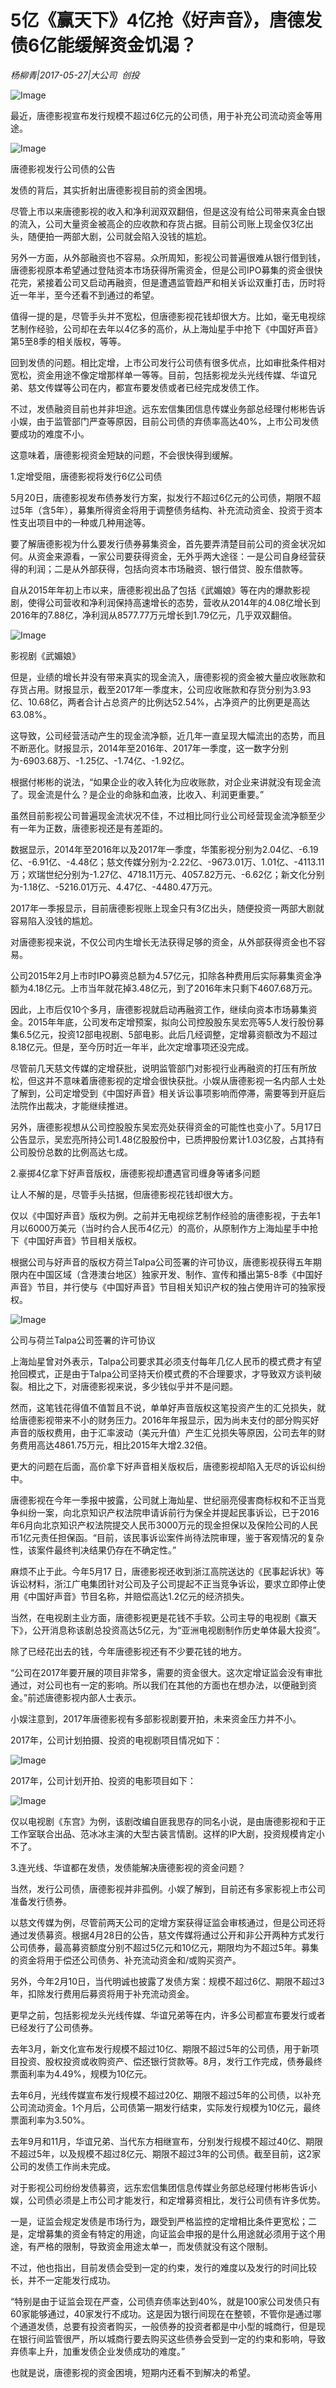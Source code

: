 # 5亿《赢天下》4亿抢《好声音》，唐德发债6亿能缓解资金饥渴？

*杨柳青|2017-05-27|大公司 
                                                创投*

![Image](http://p1.pstatp.com/large/26e1000220794cefaf69)

最近，唐德影视宣布发行规模不超过6亿元的公司债，用于补充公司流动资金等用途。

![Image](http://p9.pstatp.com/large/26e2000519f712573c14)

唐德影视发行公司债的公告

发债的背后，其实折射出唐德影视目前的资金困境。

尽管上市以来唐德影视的收入和净利润双双翻倍，但是这没有给公司带来真金白银的流入，公司大量资金被高企的应收款和存货占据。目前公司账上现金仅3亿出头，随便拍一两部大剧，公司就会陷入没钱的尴尬。

另外一方面，从外部融资也不容易。众所周知，影视公司普遍很难从银行借到钱，唐德影视原本希望通过登陆资本市场获得所需资金，但是公司IPO募集的资金很快花完，紧接着公司又启动再融资，但是遭遇监管趋严和相关诉讼双重打击，历时将近一年半，至今还看不到通过的希望。

值得一提的是，尽管手头并不宽松，但唐德影视花钱却很大方。比如，毫无电视综艺制作经验，公司却在去年以4亿多的高价，从上海灿星手中抢下《中国好声音》第5至8季的相关版权，等等。

回到发债的问题。相比定增，上市公司发行公司债有很多优点，比如审批条件相对宽松，资金用途不像定增那样单一等等。目前，包括影视龙头光线传媒、华谊兄弟、慈文传媒等公司在内，都宣布要发债或者已经完成发债工作。

不过，发债融资目前也并非坦途。远东宏信集团信息传媒业务部总经理付彬彬告诉小娱，由于监管部门严查等原因，目前公司债的弃债率高达40%，上市公司发债要成功的难度不小。

这意味着，唐德影视资金短缺的问题，不会很快得到缓解。

1.定增受阻，唐德影视将发行6亿公司债

5月20日，唐德影视发布债券发行方案，拟发行不超过6亿元的公司债，期限不超过5年（含5年），募集所得资金将用于调整债务结构、补充流动资金、投资于资本性支出项目中的一种或几种用途等。

要了解唐德影视为什么要发行债券募集资金，首先要弄清楚目前公司的资金状况如何。从资金来源看，一家公司要获得资金，无外乎两大途径：一是公司自身经营获得的利润；二是从外部获得，包括向资本市场融资、银行借贷、股东借款等。

自从2015年年初上市以来，唐德影视出品了包括《武媚娘》等在内的爆款影视剧，使得公司营收和净利润保持高速增长的态势，营收从2014年的4.08亿增长到2016年的7.88亿，净利润从8577.77万元增长到1.79亿元，几乎双双翻倍。

![Image](http://static.ylzbl.com/uploads/ueditor/php/upload/image/20170612/1497240597407285.jpeg)

影视剧《武媚娘》

但是，业绩的增长并没有带来真实的现金流入，唐德影视的资金被大量应收账款和存货占用。财报显示，截至2017年一季度末，公司应收账款和存货分别为3.93亿、10.68亿，两者合计占总资产的比例达52.54%，占净资产的比例更是高达63.08%。

这导致，公司经营活动产生的现金流净额，近几年一直呈现大幅流出的态势，而且不断恶化。财报显示，2014年至2016年、2017年一季度，这一数字分别为-6903.68万、-1.25亿、-1.74亿、-1.92亿。

根据付彬彬的说法，“如果企业的收入转化为应收账款，对企业来讲就没有现金流了。现金流是什么？是企业的命脉和血液，比收入、利润更重要。”

虽然目前影视公司普遍现金流状况不佳，不过相比同行业公司经营现金流净额至少有一年为正数，唐德影视还是有差距的。

数据显示，2014年至2016年以及2017年一季度，华策影视分别为2.04亿、-6.19亿、-6.91亿、-4.48亿；慈文传媒分别为-2.22亿、-9673.01万、1.01亿、-4113.11万；欢瑞世纪分别为-1.27亿、4718.11万元、4057.82万元、-6.62亿；新文化分别为-1.18亿、-5216.01万元、4.47亿、-4480.47万元。

2017年一季报显示，目前唐德影视账上现金只有3亿出头，随便投资一两部大剧就容易陷入没钱的尴尬。

对唐德影视来说，不仅公司内生增长无法获得足够的资金，从外部获得资金也不容易。

公司2015年2月上市时IPO募资总额为4.57亿元，扣除各种费用后实际募集资金净额为4.18亿元。上市当年就花掉3.48亿元，到了2016年末只剩下4607.68万元。

因此，上市后仅10个多月，唐德影视就启动再融资工作，继续向资本市场募集资金。2015年年底，公司发布定增预案，拟向公司控股股东吴宏亮等5人发行股份募集6.5亿元，投资12部电视剧、5部电影。此后几经调整，定增募资额改为不超过8.18亿元。但是，至今历时近一年半，此次定增事项还没完成。

尽管前几天慈文传媒的定增获批，说明监管部门对影视行业再融资的打压有所放松，但这并不意味着唐德影视的定增会很快获批。小娱从唐德影视一名内部人士处了解到，公司定增受到《中国好声音》相关诉讼事项影响而停滞，需要等到开庭后法院作出裁决，才能继续推进。

另外，唐德影视想从公司控股股东吴宏亮处获得资金的可能性也变小了。5月17日公告显示，吴宏亮所持公司1.48亿股股份中，已质押股份累计1.03亿股，占其持有公司股份总数的比例高达七成。

2.豪掷4亿拿下好声音版权，唐德影视却遭遇官司缠身等诸多问题

让人不解的是，尽管手头拮据，但唐德影视花钱却很大方。

仅以《中国好声音》版权为例。之前并无电视综艺制作经验的唐德影视，于去年1月以6000万美元（当时约合人民币4亿元）的高价，从原制作方上海灿星手中抢下《中国好声音》节目相关版权。

根据公司与好声音的版权方荷兰Talpa公司签署的许可协议，唐德影视获得五年期限内在中国区域（含港澳台地区）独家开发、制作、宣传和播出第5-8季《中国好声音》节目，并行使与《中国好声音》节目相关知识产权的独占使用许可的独家授权。

![Image](http://p3.pstatp.com/large/26e600014c2e64316af9)

公司与荷兰Talpa公司签署的许可协议

上海灿星曾对外表示，Talpa公司要求其必须支付每年几亿人民币的模式费才有望抢回模式，正是由于Talpa公司坚持天价模式费的不合理要求，才导致双方谈判破裂。相比之下，对唐德影视来说，多少钱似乎并不是问题。

然而，这笔钱花得值不值暂且不说，单单好声音版权这笔投资产生的汇兑损失，就给唐德影视带来不小的财务压力。2016年年报显示，因为尚未支付的部分购买好声音的版权费用，由于汇率波动（美元升值）产生汇兑损失等原因，公司去年的财务费用高达4861.75万元，相比2015年大增2.32倍。

更大的问题在后面，高价拿下好声音相关版权后，唐德影视却陷入无尽的诉讼纠纷中。

唐德影视在今年一季报中披露，公司就上海灿星、世纪丽亮侵害商标权和不正当竞争纠纷一案，向北京知识产权法院申请诉前行为保全并提起民事诉讼，已于2016年6月向北京知识产权法院提交人民币3000万元的现金担保以及保险公司的人民币1亿元责任担保函。“目前，该民事诉讼案件尚待法院审理，鉴于客观情况的复杂性，该案件最终判决结果仍存在不确定性。”

麻烦不止于此。今年5月17 日，唐德影视还收到浙江高院送达的《民事起诉状》等诉讼材料，浙江广电集团针对公司及子公司提起不正当竞争诉讼，要求立即停止使用《中国好声音》节目名称，并赔偿高达1.2亿元的经济损失。

当然，在电视剧主业方面，唐德影视更是花钱不手软。公司主导的电视剧《赢天下》，公开消息称该剧总投资高达5亿元，为“亚洲电视剧制作历史单体最大投资”。

除了已经花出去的钱，今年唐德影视还有不少要花钱的地方。

“公司在2017年要开展的项目非常多，需要的资金很大。这次定增证监会没有审批通过，对公司也有一定的影响。所以我们在其他的方面也在想办法，以便融到资金。”前述唐德影视内部人士表示。

小娱注意到，2017年唐德影视有多部影视剧要开拍，未来资金压力并不小。

2017年，公司计划拍摄、投资的电视剧项目情况如下：

![Image](http://p1.pstatp.com/large/26e300051b07fa89f3cd)

2017年，公司计划开拍、投资的电影项目如下：

![Image](http://p3.pstatp.com/large/26e2000519f6462ad7c8)

仅以电视剧《东宫》为例，该剧改编自匪我思存的同名小说，是由唐德影视和于正工作室联合出品、范冰冰主演的大型古装言情剧。这样的IP大剧，投资规模肯定小不了。

3.连光线、华谊都在发债，发债能解决唐德影视的资金问题？

当然，发行公司债，唐德影视并非孤例。小娱了解到，目前还有多家影视上市公司准备发行债券。

以慈文传媒为例，尽管前两天公司的定增方案获得证监会审核通过，但是公司还将通过发债募资。根据4月28日的公告，慈文传媒将通过公开和非公开两种方式发行公司债券，最高募资额度分别不超过5亿元和10亿元，期限均为不超过5年。募集的资金将用于偿还公司债务、补充流动资金和/或购买资产。

另外，今年2月10日，当代明诚也披露了发债方案：规模不超过6亿、期限不超过3年，扣除发行费用后募资将用于补充流动资金。

更早之前，包括影视龙头光线传媒、华谊兄弟等在内，许多公司都宣布要发行或者已经发行了公司债券。

去年3月，新文化宣布发行规模不超过10亿、期限不超过5年的公司债，用于新项目投资、股权投资或收购资产、偿还银行贷款等。8月，发行工作完成，债券最终票面利率为4.49%，规模为10亿元。

去年6月，光线传媒宣布发行规模不超过20亿、期限不超过5年的公司债，以补充公司流动资金。1个月后，公司债第一期发行结束，实际发行规模为10亿元，最终票面利率为3.50%。

去年9月和11月，华谊兄弟、当代东方相继宣布，分别发行规模不超过40亿、期限不超过5年，以及规模不超过8亿元、期限不超过3年的公司债。截至目前，这2家公司的发债工作尚未完成。

对于影视公司纷纷发债募资，远东宏信集团信息传媒业务部总经理付彬彬告诉小娱，公司债必须是上市公司才能发行，和定增募资相比，发行公司债有许多优势。

一是，证监会规定发债是市场行为，跟受到严格监控的定增相比条件更宽松；二是，定增募集的资金有特定的用途，向证监会申报的是什么用途就必须用于这个用途，有严格的限制，导致资金用途太单一，而发债就没有这个限制。

不过，他也指出，目前发债会受到一定的约束，发行的难度以及发行的时间比较长，并不一定能发行成功。

“特别是由于证监会现在严查，公司债弃债率达到40%，就是100家公司发债只有60家能够通过，40家发行不成功。这是因为银行间现在在整顿，不管你是通过哪个通道发债，总要有投资者购买，一般债券的投资者都是中小型的城商行，但是现在银行间监管很严，所以城商行要去购买这些债券会受到一定的约束和影响，导致弃债率上升，加重发债企业发债成功的难度。”

也就是说，唐德影视的资金困境，短期内还看不到解决的希望。

